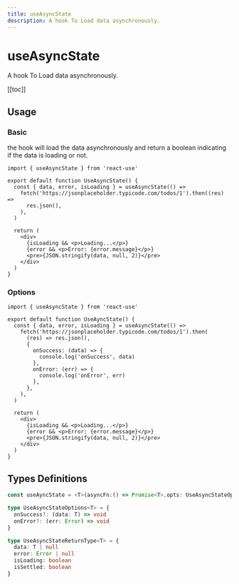```yaml
---
title: useAsyncState
description: A hook To Load data asynchronously.
---
```


# useAsyncState

A hook To Load data asynchronously.

[[toc]]

## Usage

### Basic

the hook will load the data asynchronously and return a boolean indicating if the data is loading or not.

```tsx
import { useAsyncState } from 'react-use'

export default function UseAsyncState() {
  const { data, error, isLoading } = useAsyncState(() =>
    fetch('https://jsonplaceholder.typicode.com/todos/1').then((res) =>
      res.json(),
    ),
  )

  return (
    <div>
      {isLoading && <p>Loading...</p>}
      {error && <p>Error: {error.message}</p>}
      <pre>{JSON.stringify(data, null, 2)}</pre>
    </div>
  )
}
```

<div>
<div ref="demo"></div>
</div>

### Options

```tsx
import { useAsyncState } from 'react-use'

export default function UseAyncState() {
  const { data, error, isLoading } = useAsyncState(() =>
    fetch('https://jsonplaceholder.typicode.com/todos/1').then(
      (res) => res.json(),
      {
        onSuccess: (data) => {
          console.log('onSuccess', data)
        },
        onError: (err) => {
          console.log('onError', err)
        },
      },
    ),
  )

  return (
    <div>
      {isLoading && <p>Loading...</p>}
      {error && <p>Error: {error.message}</p>}
      <pre>{JSON.stringify(data, null, 2)}</pre>
    </div>
  )
}
```

## Types Definitions

```ts
const useAyncState = <T>(asyncFn:() => Promise<T>,opts: UseAsyncStateOptions<T> = {}): UseAsyncStateReturnType<T>

type UseAsyncStateOptions<T> = {
  onSuccess?: (data: T) => void
  onError?: (err: Error) => void
}

type UseAsyncStateReturnType<T> = {
  data: T | null
  error: Error | null
  isLoading: boolean
  isSettled: boolean
}
```

<script setup>
import { createElement } from 'react'
import { createRoot } from 'react-dom/client'
import { ref, onMounted } from 'vue'
import UseAyncState from './use-async-state.tsx'

const demo = ref()

onMounted(() => {
  const root = createRoot(demo.value)
  root.render(createElement(UseAyncState, {}, null))
})

</script>
